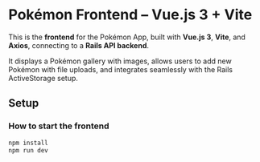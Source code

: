 # Pokémon Frontend – Vue.js 3 + Vite

This is the **frontend** for the Pokémon App, built with **Vue.js 3**, **Vite**, and **Axios**, connecting to a **Rails API backend**.

It displays a Pokémon gallery with images, allows users to add new Pokémon with file uploads, and integrates seamlessly with the Rails ActiveStorage setup.

## Setup

### How to start the frontend

```bash
npm install
npm run dev
```
